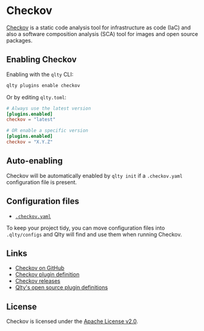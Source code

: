 # Checkov

[Checkov](https://github.com/bridgecrewio/checkov) is a static code analysis tool for infrastructure as code (IaC) and also a software composition analysis (SCA) tool for images and open source packages.

## Enabling Checkov

Enabling with the `qlty` CLI:

```bash
qlty plugins enable checkov
```

Or by editing `qlty.toml`:

```toml
# Always use the latest version
[plugins.enabled]
checkov = "latest"

# OR enable a specific version
[plugins.enabled]
checkov = "X.Y.Z"
```

## Auto-enabling

Checkov will be automatically enabled by `qlty init` if a `.checkov.yaml` configuration file is present.

## Configuration files

- [`.checkov.yaml`](https://github.com/bridgecrewio/checkov?tab=readme-ov-file#configuration-using-a-config-file)

To keep your project tidy, you can move configuration files into `.qlty/configs` and Qlty will find and use them when running Checkov.

## Links

- [Checkov on GitHub](https://github.com/bridgecrewio/checkov)
- [Checkov plugin definition](https://github.com/qltysh/qlty/tree/main/plugins/linters/checkov)
- [Checkov releases](https://github.com/bridgecrewio/checkov/releases)
- [Qlty's open source plugin definitions](https://github.com/qltysh/qlty/tree/main/plugins/linters)

## License

Checkov is licensed under the [Apache License v2.0](https://github.com/bridgecrewio/checkov/blob/main/LICENSE).
